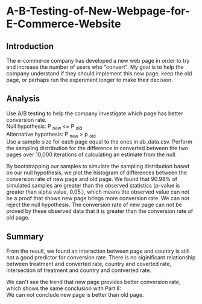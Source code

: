# A-B-Testing-of-New-Webpage-for-E-Commerce-Website

## Introduction
The e-commerce company has developed a new web page in order to try and increase the number of users who "convert". My goal is  to help the company understand if they should implement this new page, keep the old page, or perhaps run the experiment longer to make their decision.

## Analysis
Use A/B testing to help the company investigate which page has better conversion rate. <br>
Null hypothesis: P <sub> new </sub> <= P <sub> old </sub> <br>
Alternative hypothesis: P <sub> new </sub> > p <sub> old </sub>
<br>
Use a sample size for each page equal to the ones in ab_data.csv. 
Perform the sampling distribution for the difference in converted between the two pages over 10,000 iterations of calculating an estimate from the null. <br>

By bootstrapping our samples to simulate the sampling distribution based on our null hypothesis, we plot the histogram of differences between the conversion rate of new page and old page. 
We found that 90.98% of simulated samples are greater than the observed statistics (p-value is greater than alpha value, 0.05.), which means the observed value can not be a proof that shows new page brings more conversion rate. 
We can not reject the null hypothesis. 
The conversion rate of new page can not be proved by these observed data that it is greater than the conversion rate of old page.


## Summary
From the result, we found an interaction between page and country is still not a good predictor for conversion rate. 
There is no siginificant relationship between treatment and converted rate, country and coverted rate, intersection of treatment and country and contverted rate. 

We can't see the trend that new page provides better conversion rate, which shows the same conclusion with Part II: <br>
We can not conclude new page is better than old page.
